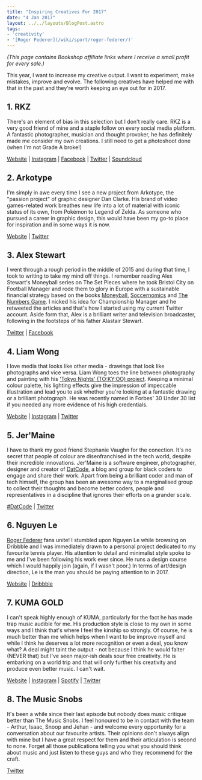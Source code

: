 ```yaml
---
title: "Inspiring Creatives For 2017"
date: "4 Jan 2017"
layout: ../../layouts/BlogPost.astro
tags:
- 'creativity'
- '[Roger Federer](/wiki/sport/roger-federer/)'
---
```


_(This page contains Bookshop affiliate links where I receive a small profit for every sale.)_

This year, I want to increase my creative output. I want to experiment, make mistakes, improve and evolve. The following creatives have helped me with that in the past and they're worth keeping an eye out for in 2017.

## 1. RKZ

There's an element of bias in this selection but I don't really care. RKZ is a very good friend of mine and a staple follow on every social media platform. A fantastic photographer, musician and thought provoker, he has definitely made me consider my own creations. I still need to get a photoshoot done (when I'm not Grade A broke!)

[Website](https://rkzuk.com) | [Instagram](https://instagram.com/rkzuk) | [Facebook](https://facebook.com/rkzuk) | [Twitter](https://twitter.com/rkzuk) | [Soundcloud](https://soundcloud.com/rkzuk)

## 2. Arkotype

I'm simply in awe every time I see a new project from Arkotype, the "passion project" of graphic designer Dan Clarke. His brand of video games-related work breathes new life into a lot of material with iconic status of its own, from Pokémon to Legend of Zelda. As someone who pursued a career in graphic design, this would have been my go-to place for inspiration and in some ways it is now.

[Website](https://arkotype.co/) | [Twitter](https://twitter.com/arkotypeco)

## 3. Alex Stewart

I went through a rough period in the middle of 2015 and during that time, I took to writing to take my mind off things. I remember reading Alex Stewart's Moneyball series on The Set Pieces where he took Bristol City on Football Manager and rode them to glory in Europe with a sustainable financial strategy based on the books [Moneyball](https://uk.bookshop.org/a/3710/9780393324815), [Soccernomics](https://uk.bookshop.org/a/3710/9780008236649) and [The Numbers Game](https://uk.bookshop.org/a/3710/9780241963623). I nicked his idea for Championship Manager and he retweeted the articles and that's how I started using my current Twitter account. Aside form that, Alex is a brilliant writer and television broadcaster, following in the footsteps of his father Alastair Stewart.

[Twitter](https://twitter.com/AFHStewart) | [Facebook](https://facebook.com/afhstewart)

## 4. Liam Wong

I love media that looks like other media - drawings that look like photographs and vice versa. Liam Wong toes the line between photography and painting with his ['Tokyo Nights' (TO:KY:OO) project](https://www.liamwong.com/book). Keeping a minimal colour palette, his lighting effects give the impression of impeccable illustration and lead you to ask whether you're looking at a fantastic drawing or a brilliant photograph. He was recently named in Forbes' 30 Under 30 list if you needed any more evidence of his high credentials.

[Website](https://www.liamwong.com/) | [Instagram](https://www.instagram.com/liamwon9/) | [Twitter](https://twitter.com/liamwong)

## 5. Jer'Maine

I have to thank my good friend Stephanie Vaughn for the conection. It's no secret that people of colour are disenfranchised in the tech world, despite their incredible innovations. Jer'Maine is a software engineer, photographer, designer and creator of [DatCode](https://datcode.io/), a blog and group for black coders to engage and share their work. Apart from being a brilliant coder and man of tech himself, the group has been an awesome way to a marginalised group to collect their thoughts and become better coders, people and representatives in a discipline that ignores their efforts on a grander scale.

[#DatCode](https://datcode.io/) | [Twitter](https://twitter.com/jmfyi)

## 6. Nguyen Le

[Roger Federer](/wiki/sport/roger-federer/) fans unite! I stumbled upon Nguyen Le while browsing on Dribbble and I was immediately drawn to a personal project dedicated to my favourite tennis player. His attention to detail and minimalist style spoke to me and I've been following his work ever since. He runs a design course which I would happily join (again, if I wasn't poor.) In terms of art/design direction, Le is the man you should be paying attention to in 2017.

[Website](https://www.verse-co.com) | [Dribbble](https://dribbble.com/newincreative)

## 7. KUMA GOLD

I can't speak highly enough of KUMA, particularly for the fact he has made trap music audible for me. His production style is close to my own in some ways and I think that's where I feel the kinship so strongly. Of course, he is much better than me which helps when I want to be improve myself and while I think he deserves a lot more recognition or even a deal, you know what? A deal might taint the output - not because I think he would falter (NEVER that) but I've seen major-ish deals sour free creativity. He is embarking on a world trip and that will only further his creativity and produce even better music. I can't wait.

[Website](https://kuma.gold) | [Instagram](https://www.instagram.com/kuma.gold/) | [Spotify](https://open.spotify.com/artist/1oJv5fqPPUvH240dU5GZ9P?si=DUiijsvmSOelIfK1zg-SKg) | [Twitter](https://twitter.com/SuperKumaGold)

## 8. The Music Snobs

It's been a while since their last episode but nobody does music critique better than The Music Snobs. I feel honoured to be in contact with the team - Arthur, Isaac, Snoop and Jehan - and welcome every opportunity for a conversation about our favourite artists. Their opinions don't always align with mine but I have a great respect for them and their articulation is second to none. Forget all those publications telling you what you should think about music and just listen to these guys and who they recommend for the craft.

[Twitter](https://twitter.com/totalmusicsnobs)
